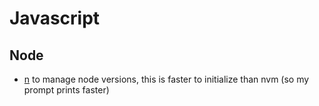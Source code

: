 # Javascript
## Node
- [n](https://github.com/tj/n) to manage node versions, this is faster to initialize than nvm (so my prompt prints faster)

